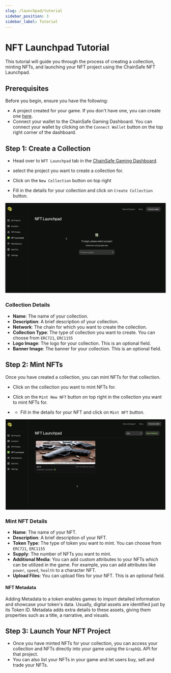 ```yaml
---
slug: /launchpad/tutorial
sidebar_position: 3
sidebar_label: Tutorial
---
```


# NFT Launchpad Tutorial

This tutorial will guide you through the process of creating a collection, minting NFTs, and launching your NFT project using the ChainSafe NFT Launchpad.

## Prerequisites

Before you begin, ensure you have the following:

- A project created for your game. If you don't have one, you can create one [here](https://dashboard.gaming.chainsafe.io/dashboard).
- Connect your wallet to the ChainSafe Gaming Dashboard. You can connect your wallet by clicking on the `Connect Wallet` button on the top right corner of the dashboard.

## Step 1: Create a Collection

- Head over to `NFT Launchpad` tab in the [ChainSafe Gaming Dashboard](https://dashboard.gaming.chainsafe.io/nfts/entry).


- select the project you want to create a collection for.


- Click on the `New Collection` button on top right

- Fill in the details for your collection and click on `Create Collection` button.

![](./assets/create_collection.gif)


### Collection Details

- **Name**: The name of your collection.
- **Description**: A brief description of your collection.
- **Network**: The chain for which you want to create the collection.
- **Collection Type**: The type of collection you want to create. You can choose from `ERC721`, `ERC1155`
- **Logo Image**: The logo for your collection. This is an optional field.
- **Banner Image**: The banner for your collection. This is an optional field.


## Step 2: Mint NFTs

Once you have created a collection, you can mint NFTs for that collection.

- Click on the collection you want to mint NFTs for.


- Click on the `Mint New NFT` button on top right in the collection you want to mint NFTs for.

- - Fill in the details for your NFT and click on `Mint NFT` button.

![](./assets/mint_nft.gif)


### Mint NFT Details

- **Name**: The name of your NFT.
- **Description**: A brief description of your NFT.
- **Token Type**: The type of token you want to mint. You can choose from `ERC721`, `ERC1155`
- **Supply**: The number of NFTs you want to mint.
- **Additional Media**: You can add custom attributes to your NFTs which can be utilized in the game. For example, you can add attributes like `power`, `speed`, `health` to a character NFT.
- **Upload Files**: You can upload files for your NFT. This is an optional field.

#### NFT Metadata

Adding Metadata to a token enables games to import detailed information and showcase your token's data.
Usually, digital assets are identified just by its Token ID. Metadata adds extra details to these assets, giving them properties such as a title, a narrative, and visuals.



## Step 3: Launch Your NFT Project

- Once you have minted NFTs for your collection, you can access your collection and NFTs directly into your game using the
    `GraphQL` API for that project.
- You can also list your NFTs in your game and let users buy, sell and trade your NFTs.